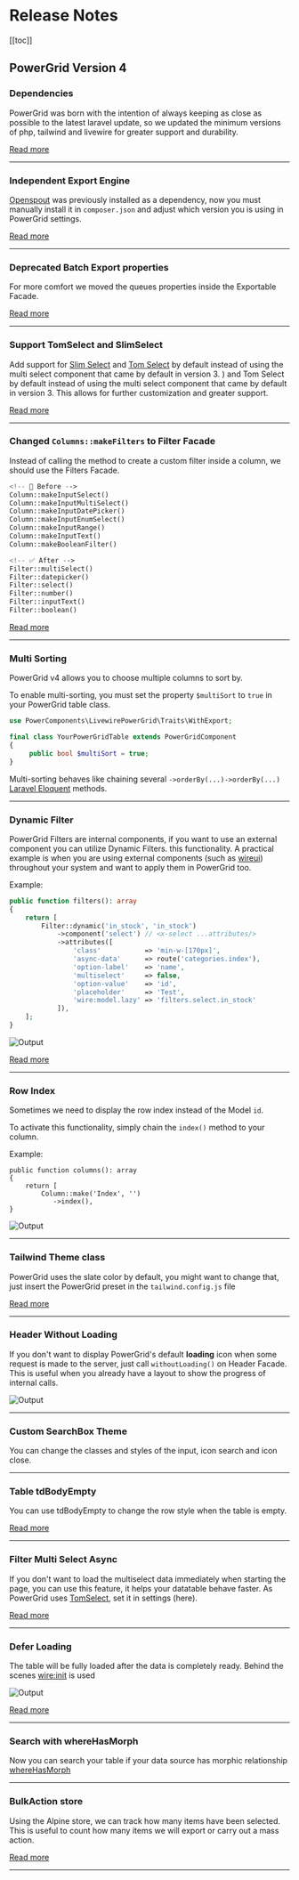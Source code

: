 # Release Notes

[[toc]]

## PowerGrid Version 4

### Dependencies

PowerGrid was born with the intention of always keeping as close as possible to the latest laravel update, so we updated the minimum versions of php, tailwind and livewire for greater support and durability.

[Read more](upgrade-guide?id=dependency-upgrades)

---

### Independent Export Engine

[Openspout](https://github.com/openspout/openspout) was previously installed as a dependency, now you must manually install it in `composer.json` and adjust which version you
is using in PowerGrid settings.

[Read more](../get-started/upgrade-guide.html#independent-export-engine)

---

### Deprecated Batch Export properties

For more comfort we moved the queues properties inside the Exportable Facade.

[Read more](../get-started/upgrade-guide.html#deprecated-queue-properties)

---

### Support TomSelect and SlimSelect

Add support for [Slim Select](https://slimselectjs.com/) and [Tom Select](https://tom-select.js.org/) by default instead of using the multi select component that came by default in version 3. 
) and Tom Select by default instead of using the multi select component that came by default in version 3. 
This allows for further customization and greater support.

[Read more](../table/column-filters.html#multiselect)

---

### Changed `Columns::makeFilters` to Filter Facade

Instead of calling the method to create a custom filter inside a column, we should use the Filters Facade.

```php
<!-- 🚫 Before -->
Column::makeInputSelect() 
Column::makeInputMultiSelect()
Column::makeInputDatePicker()
Column::makeInputEnumSelect()
Column::makeInputRange()
Column::makeInputText()
Column::makeBooleanFilter()

<!-- ✅ After -->
Filter::multiSelect()
Filter::datepicker()
Filter::select()
Filter::number()
Filter::inputText()
Filter::boolean()
```

[Read more](../get-started/upgrade-guide.html#filters)

---

### Multi Sorting

PowerGrid v4 allows you to choose multiple columns to sort by.

To enable multi-sorting, you must set the property `$multiSort` to `true` in your PowerGrid table class.

```php
use PowerComponents\LivewirePowerGrid\Traits\WithExport;

final class YourPowerGridTable extends PowerGridComponent
{
     public bool $multiSort = true;
}
```

Multi-sorting behaves like chaining several `->orderBy(...)->orderBy(...)` [Laravel Eloquent](https://laravel.com/docs/9.x/eloquent) methods.

---

### Dynamic Filter

PowerGrid Filters are internal components, if you want to use an external component you can utilize Dynamic Filters.
this functionality. A practical example is when you are using external components (such as [wireui](https://livewire-wireui.com/)) throughout your system and want to
apply them in PowerGrid too.

Example:

```php
public function filters(): array
{
    return [
        Filter::dynamic('in_stock', 'in_stock')
            ->component('select') // <x-select ...attributes/>
            ->attributes([
                'class'           => 'min-w-[170px]',
                'async-data'      => route('categories.index'),
                'option-label'    => 'name',
                'multiselect'     => false,
                'option-value'    => 'id',
                'placeholder'     => 'Test',
                'wire:model.lazy' => 'filters.select.in_stock'
            ]),
    ];
}
```

![Output](/_media/examples/dynamic-select.png)

[Read more](../table/column-filters.html#filter-dynamic)

---

### Row Index

Sometimes we need to display the row index instead of the Model `id`.

To activate this functionality, simply chain the `index()` method to your column.

Example:

```php{5}
public function columns(): array
{
    return [
        Column::make('Index', '')
           ->index(),
}
```

![Output](/_media/examples/row-index.png)

---

### Tailwind Theme class

PowerGrid uses the slate color by default, you might want to change that, just insert the PowerGrid preset in the `tailwind.config.js` file

[Read more](../get-started/upgrade-guide.html#include-powergrid-presets-in-your-tailwind-config-js)

---

### Header Without Loading

If you don't want to display PowerGrid's default **loading** icon when some request is made to the server, just
call `withoutLoading()` on Header Facade. This is useful when you already have a layout to show the progress of internal calls. 

![Output](/_media/examples/without-loading.png)

---

### Custom SearchBox Theme

You can change the classes and styles of the input, icon search and icon close.

---

### Table tdBodyEmpty

You can use tdBodyEmpty to change the row style when the table is empty.

[Read more](../get-started/upgrade-guide.html#table-tdbodyempty)

---

### Filter Multi Select Async

If you don't want to load the multiselect data immediately when starting the page, you can use this feature, it helps your datatable behave faster. 
As PowerGrid uses [TomSelect](../get-started/release-notes.html#support-tomselect-and-slimselect), set it in settings (here).

[Read more](../table/column-filters.html#filter-multiselectasync)

---

### Defer Loading

The table will be fully loaded after the data is completely ready.
Behind the scenes [wire:init](https://laravel-livewire.com/docs/2.x/defer-loading#introduction) is used

![Output](/_media/examples/defer-loading-example.png)

[Read more](../table/component-settings.html#defer-loading)

---

### Search with whereHasMorph

Now you can search your table if your data source has morphic relationship [whereHasMorph](https://laravel.com/docs/9.x/eloquent-relationships#querying-morph-to-relationships)

---

### BulkAction store

Using the Alpine store, we can track how many items have been selected.
This is useful to count how many items we will export or carry out a mass action.

[Read more](../table/bulk-actions.html#show-number-of-selected-items)

---
